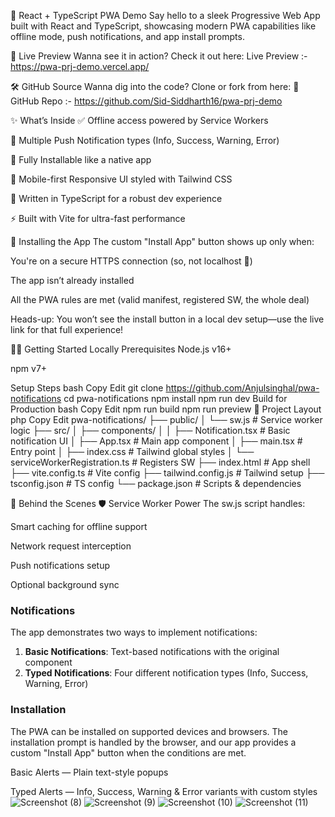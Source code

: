 🚀 React + TypeScript PWA Demo
Say hello to a sleek Progressive Web App built with React and TypeScript, showcasing modern PWA capabilities like offline mode, push notifications, and app install prompts.

🔗 Live Preview
Wanna see it in action? Check it out here:
Live Preview :- https://pwa-prj-demo.vercel.app/

🛠 GitHub Source
Wanna dig into the code? Clone or fork from here:
📁 GitHub Repo :- https://github.com/Sid-Siddharth16/pwa-prj-demo

✨ What’s Inside
✅ Offline access powered by Service Workers

🔔 Multiple Push Notification types (Info, Success, Warning, Error)

📲 Fully Installable like a native app

📱 Mobile-first Responsive UI styled with Tailwind CSS

🧠 Written in TypeScript for a robust dev experience

⚡ Built with Vite for ultra-fast performance

📲 Installing the App
The custom "Install App" button shows up only when:

You're on a secure HTTPS connection (so, not localhost 👀)

The app isn’t already installed

All the PWA rules are met (valid manifest, registered SW, the whole deal)

Heads-up: You won’t see the install button in a local dev setup—use the live link for that full experience!

🧑‍💻 Getting Started Locally
Prerequisites
Node.js v16+

npm v7+

Setup Steps
bash
Copy
Edit
git clone https://github.com/Anjulsinghal/pwa-notifications
cd pwa-notifications
npm install
npm run dev
Build for Production
bash
Copy
Edit
npm run build
npm run preview
📂 Project Layout
php
Copy
Edit
pwa-notifications/
├── public/
│   └── sw.js                      # Service worker logic
├── src/
│   ├── components/
│   │   ├── Notification.tsx       # Basic notification UI
│   ├── App.tsx                    # Main app component
│   ├── main.tsx                   # Entry point
│   ├── index.css                  # Tailwind global styles
│   └── serviceWorkerRegistration.ts # Registers SW
├── index.html                     # App shell
├── vite.config.ts                 # Vite config
├── tailwind.config.js             # Tailwind setup
├── tsconfig.json                  # TS config
└── package.json                   # Scripts & dependencies


🧠 Behind the Scenes
🛡 Service Worker Power
The sw.js script handles:

Smart caching for offline support

Network request interception

Push notifications setup

Optional background sync

### Notifications

The app demonstrates two ways to implement notifications:
1. **Basic Notifications**: Text-based notifications with the original component
2. **Typed Notifications**: Four different notification types (Info, Success, Warning, Error)

### Installation

The PWA can be installed on supported devices and browsers. The installation prompt is handled by the browser, and our app provides a custom "Install App" button when the conditions are met.

Basic Alerts — Plain text-style popups

Typed Alerts — Info, Success, Warning & Error variants with custom styles
![Screenshot (8)](https://github.com/user-attachments/assets/e433501e-4b8d-445a-b4f6-9f2073ff0a05)
![Screenshot (9)](https://github.com/user-attachments/assets/9e223a12-bb4f-42b1-a416-391b82fc8eeb)
![Screenshot (10)](https://github.com/user-attachments/assets/3e7184b4-f66c-4456-a92b-1b008d7af1a2)
![Screenshot (11)](https://github.com/user-attachments/assets/6120dcc5-73f4-4185-a9bf-761be78daed5)
